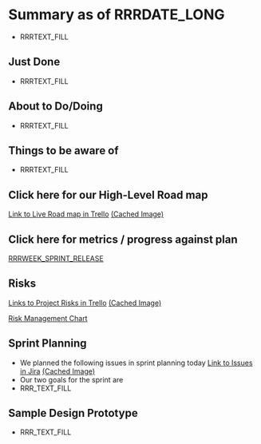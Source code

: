 # Summary as of RRRDATE_LONG 
* RRRTEXT_FILL

## Just Done
* RRRTEXT_FILL

## About to Do/Doing
* RRRTEXT_FILL

## Things to be aware of
* RRRTEXT_FILL
## Click here for our High-Level Road map
[Link to Live Road map in Trello](https://trello.com/b/gDQdE01u/asl-roadmap)    [\(Cached Image\)](graphs/ASLRoadMapRRRDATE_SHORT.jpg)

## Click here for metrics / progress against plan
[RRRWEEK_SPRINT_RELEASE](graphs/progressRRRDATE_SHORT.png)

## Risks
[Links to Project Risks in Trello](https://trello.com/b/VuFuCL7t/risk-register-and-kpis-asl-delivery)    [\(Cached Image\)](graphs/ASLRiskRegisterRRRDATE_SHORT.jpg)

[Risk Management Chart](graphs/riskRRRDATE_SHORT.png)

## Sprint Planning
* We planned the following issues in sprint planning today [Link to Issues in Jira](https://jira.digital.homeoffice.gov.uk/secure/RapidBoard.jspa?rapidView=261)    [\(Cached Image\)](graphs/sprintRRRDATE_SHORT.jpg)
* Our two goals for the sprint are
* RRR_TEXT_FILL
## Sample Design Prototype
* RRR_TEXT_FILL

